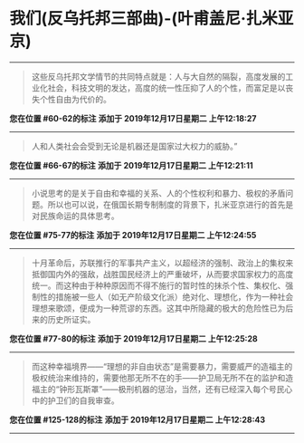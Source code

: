 # 我们(反乌托邦三部曲)-(叶甫盖尼·扎米亚京)

---

> 这些反乌托邦文学情节的共同特点就是：人与大自然的隔裂，高度发展的工业化社会，科技文明的发达，高度的统一性压抑了人的个性，而富足是以丧失个性自由为代价的。

**您在位置 #60-62的标注** **添加于 2019年12月17日星期二 上午12:18:27**

---

> 人和人类社会会受到无论是机器还是国家过大权力的威胁。”

**您在位置 #66-67的标注** **添加于 2019年12月17日星期二 上午12:21:11**

---

> 小说思考的是关于自由和幸福的关系、人的个性权利和暴力、极权的矛盾问题。所以也可以说，在俄国长期专制制度的背景下，扎米亚京进行的首先是对民族命运的具体思考。

**您在位置 #75-77的标注** **添加于 2019年12月17日星期二 上午12:24:55**

---

> 十月革命后，苏联推行的军事共产主义，以超经济的强制、政治上的集权来抵御国内外的强敌，战胜国民经济上的严重破坏，从而要求国家权力的高度统一。而这种由于种种原因而不得不施行的暂时性的抹杀个性、集权化、强制性的措施被一些人（如无产阶级文化派）绝对化、理想化，作为一种社会理想来歌颂，便成为一种荒谬的东西。这其中所隐藏的极大的危险性已为后来的历史所证实。

**您在位置 #77-80的标注** **添加于 2019年12月17日星期二 上午12:25:28**

---

> 而这种幸福境界——“理想的非自由状态”是需要暴力，需要威严的造福主的极权统治来维持的，需要他那无所不在的手——护卫局无所不在的监护和造福主的“钟形瓦斯罩”——极刑机器的惩治，当然，还有已经深入每个号民心中的护卫们的自我审查。

**您在位置 #125-128的标注** **添加于 2019年12月17日星期二 上午12:28:43**

---

